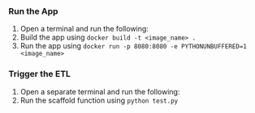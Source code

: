 ### Run the App
1. Open a terminal and run the following:
2. Build the app using
``docker build -t <image_name> .``
3. Run the app using 
``docker run -p 8080:8080 -e PYTHONUNBUFFERED=1 <image_name>``

### Trigger the ETL
1. Open a separate terminal and run the following:
2. Run the scaffold function using
``python test.py``